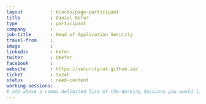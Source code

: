 ```yaml
---
layout          : blocks/page-participant
title           : Daniel Kefer
type            : participant
company         :
job-title       : Head of Application Security
travel-from     :
image           :
linkedin        : kefer
twiter          : DKefer
facebook        :
website         : https://securityrat.github.io/
ticket          : 5x24h
status          : need-content
working-sessions:
# add above a comma delimited list of the Working Sessions you would like to attend (use the session's title)
---
```


